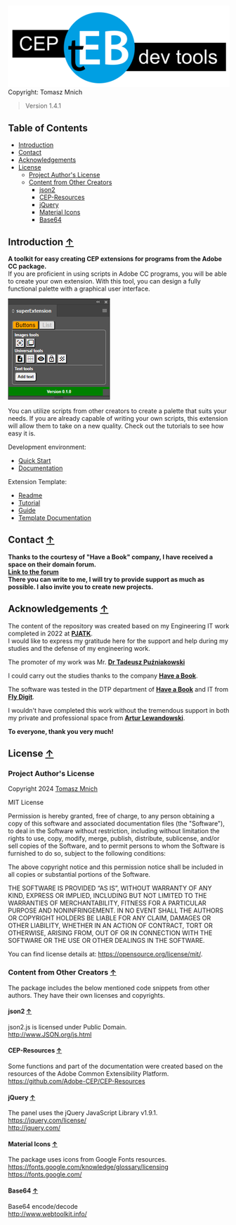 ![](Documentation/images/teb-logo.svg) 
Copyright: Tomasz Mnich  
>Version 1.4.1

## Table of Contents

- [Introduction](#Introduction-)
- [Contact](#Contact-)
- [Acknowledgements](#Acknowledgements-)
- [License](#License-)
    - [Project Author's License](#Project-Authors-License)
    - [Content from Other Creators](#Content-from-Other-Creators-)
        - [json2](#json2-)
        - [CEP-Resources](#CEP-Resources-)
        - [jQuery](#jQuery-)
        - [Material Icons](#Material-Icons-)
        - [Base64](#Base64-)

## Introduction [**↑**](#Table-of-Contents)
**A toolkit for easy creating CEP extensions for programs from the Adobe CC package.**  
If you are proficient in using scripts in Adobe CC programs, you will be able to create your own extension.
With this tool, you can design a fully functional palette with a graphical user interface.

![](Templates/Indd-PS-AI%20template/04%20documentation/template-documentation/images/tutorial-15.png)

You can utilize scripts from other creators to create a palette that suits your needs.
If you are already capable of writing your own scripts, this extension will allow them to take on a new quality.
Check out the tutorials to see how easy it is.

Development environment:
- [Quick Start](Documentation/teb-tutorial.md)
- [Documentation](Documentation/extension%20builder%20documentation.md)

Extension Template:
- [Readme](Templates/Indd-PS-AI%20template/README.md)
- [Tutorial](Templates/Indd-PS-AI%20template/04%20documentation/template-documentation/Tutorial.md)
- [Guide](Templates/Indd-PS-AI%20template/04%20documentation/extension-help/README.md)
- [Template Documentation](Templates/Indd-PS-AI%20template/04%20documentation/template-documentation/Template%20documentation.md)

## Contact [**↑**](#Table-of-Contents)

**Thanks to the courtesy of "Have a Book" company, I have received a space on their domain forum.**  
**[Link to the forum](https://forum.haveabook.eu/categories)**  
**There you can write to me, I will try to provide support as much as possible.
I also invite you to create new projects.**

## Acknowledgements [**↑**](#Table-of-Contents)
The content of the repository was created based on my Engineering IT work completed in 2022 at **[PJATK](https://pja.edu.pl/en/?gclid=Cj0KCQiAqsitBhDlARIsAGMR1Rgu-b-DMfABeYem_UPbAsKsmmiKUGHpyqwkKJ9O5oxTJhCypMfiZlAaAungEALw_wcB)**.  
I would like to express my gratitude here for the support and help during my studies and the defense of my engineering work.  

The promoter of my work was Mr. **[Dr Tadeusz Puźniakowski](https://www.linkedin.com/in/tadeusz-pu%C5%BAniakowski-614021132)**

I could carry out the studies thanks to the company **[Have a Book](https://haveabook.eu)**.

The software was tested in the DTP department of **[Have a Book](https://haveabook.eu)** and IT from **[Fly Digit](https://www.flydigit.io/)**.

I wouldn't have completed this work without the tremendous support in both my private and professional space from **[Artur Lewandowski](https://www.linkedin.com/in/artur-lewandowski-411518276/)**.

**To everyone, thank you very much!**


## License [**↑**](#Table-of-Contents)
### Project Author's License
Copyright 2024 [Tomasz Mnich](https://www.linkedin.com/in/tomasz-mnich-897191a3/)

MIT License

Permission is hereby granted, free of charge, to any person obtaining a copy of this software and associated documentation files (the "Software"), to deal in the Software without restriction, including without limitation the rights to use, copy, modify, merge, publish, distribute, sublicense, and/or sell copies of the Software, and to permit persons to whom the Software is furnished to do so, subject to the following conditions:

The above copyright notice and this permission notice shall be included in all copies or substantial portions of the Software.

THE SOFTWARE IS PROVIDED “AS IS”, WITHOUT WARRANTY OF ANY KIND, EXPRESS OR IMPLIED, INCLUDING BUT NOT LIMITED TO THE WARRANTIES OF MERCHANTABILITY, FITNESS FOR A PARTICULAR PURPOSE AND NONINFRINGEMENT. IN NO EVENT SHALL THE AUTHORS OR COPYRIGHT HOLDERS BE LIABLE FOR ANY CLAIM, DAMAGES OR OTHER LIABILITY, WHETHER IN AN ACTION OF CONTRACT, TORT OR OTHERWISE, ARISING FROM, OUT OF OR IN CONNECTION WITH THE SOFTWARE OR THE USE OR OTHER DEALINGS IN THE SOFTWARE.

You can find license details at: https://opensource.org/license/mit/.
### Content from Other Creators [**↑**](#Table-of-Contents)
The package includes the below mentioned code snippets from other authors. They have their own licenses and copyrights.
#### json2 [**↑**](#Table-of-Contents)
json2.js is licensed under Public Domain.  
http://www.JSON.org/js.html
#### CEP-Resources [**↑**](#Table-of-Contents)
Some functions and part of the documentation were created based on the resources of the Adobe Common Extensibility Platform.  
https://github.com/Adobe-CEP/CEP-Resources
#### jQuery [**↑**](#Table-of-Contents)
The panel uses the jQuery JavaScript Library v1.9.1.  
https://jquery.com/license/  
http://jquery.com/
#### Material Icons [**↑**](#Table-of-Contents)
The package uses icons from Google Fonts resources.  
https://fonts.google.com/knowledge/glossary/licensing
https://fonts.google.com/
#### Base64 [**↑**](#Table-of-Contents)
Base64 encode/decode  
http://www.webtoolkit.info/
